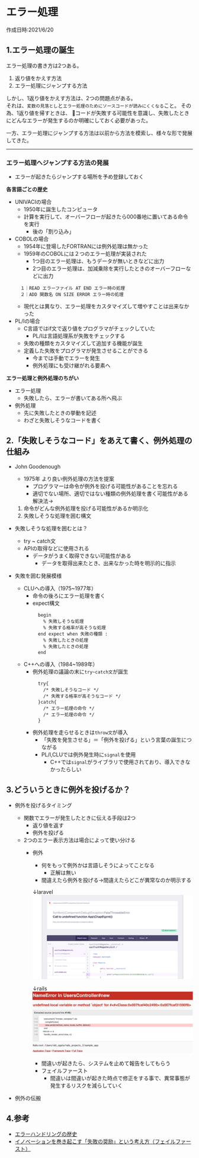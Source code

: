 # エラー処理
作成日時:2021/6/20


## 1.エラー処理の誕生

エラー処理の書き方は2つある。

1. 返り値をかえす方法
2. エラー処理にジャンプする方法

しかし、1返り値をかえす方法は、2つの問題点がある。   
それは、`変数の見落とし`と`エラー処理のためにソースコードが読みにくくなる`こと。
その為、1返り値を帰すときは、
👀コードが失敗する可能性を意識し、失敗したときにどんなエラーが発生するのか明確にしておく必要があった。

一方、エラー処理にジャンプする方法は以前から方法を模索し、様々な形で発展してきた。

---

### エラー処理へジャンプする方法の発展

* エラーが起きたらジャンプする場所を予め登録しておく

**各言語ごとの歴史**
* UNIVACIの場合
  * 1950年に誕生したコンピュータ
  * 計算を実行して、オーバーフローが起きたら000番地に置いてある命令を実行
    * 後の「割り込み」
* COBOLの場合
  * 1954年に登場したFORTRANには例外処理は無かった
  * 1959年のCOBOLには２つのエラー処理が実装された
    * 1つ目のエラー処理は、もうデータが無いときなどに出力
    * 2つ目のエラー処理は、加減乗除を実行したときのオーバーフローなどに出力
  ```
    １｜READ エラーファイル AT END エラー時の処理
    ２｜ADD 関数名 ON SIZE ERROR エラー時の処理
  ```
  * 現代とは異なり、エラー処理をカスタマイズして増やすことは出来なかった
* PL/Iの場合
  * C言語ではif文で返り値をプログラマがチェックしていた
    * PL/Iは言語処理系が失敗をチェックする
  * 失敗の種類をカスタマイズして追加する機能が誕生
  * 定義した失敗をプログラマが発生させることができる
    * 今までは手動でエラーを発生
    * 例外処理にも受け継がれる要素へ

**エラー処理と例外処理のちがい**
- エラー処理
  - 失敗したら、エラーが書いてある所へ飛ぶ
- 例外処理
  - 先に失敗したときの挙動を記述
  - わざと失敗しそうなコードを書く

## 2.「失敗しそうなコード」をあえて書く、例外処理の仕組み
* John Goodenough
  * 1975年 より良い例外処理の方法を提案
    * プログラマーは命令が例外を投げる可能性があることを忘れる
    * 適切でない場所、適切ではない種類の例外処理を書く可能性がある
  解決法→
  1. 命令がどんな例外処理を投げる可能性があるか明示化
  2. 失敗しそうな処理を囲む構文

* 失敗しそうな処理を囲むとは？
  * try ~ catch文
  * APIの取得などに使用される
    * データがうまく取得できない可能性がある
      * データを取得出来たとき、出来なかった時を明示的に指示


* 失敗を囲む発展模様
  * CLUへの導入（1975~1977年）
    * 命令の後ろにエラー処理を書く
    * expect構文
      ```
        begin
          % 失敗しそうな処理
          % 失敗する格率が高そうな処理
        end expect when 失敗の種類 :
          % 失敗したときの処理
          % 失敗したときの処理
        end
      ```
  * C++への導入（1984~1989年）
    * 例外処理の議論の末に`try~catch文`が誕生
      ```
        try{
          /* 失敗しそうなコード */
          /* 失敗する格率が高そうなコード */
        }catch{
          /* エラー処理の命令 */
          /* エラー処理の命令 */
        }
      ```
    * 例外処理を走らせるときは`throw文`が導入
      * 「失敗を発生させる」＝「例外を投げる」という言葉の誕生につながる
      * PL/I,CLUでは例外発生時に`signal`を使用
        * C++では`signal`がライブラリで使用されており、導入できなかったらしい

## 3.どういうときに例外を投げるか？
* 例外を投げるタイミング
  * 関数でエラーが発生したときに伝える手段は2つ
    * 返り値を返す
    * 例外を投げる
  * 2つのエラー表示方法は場合によって使い分ける
    * 例外
      * 何をもって例外かは言語しそうによってことなる
        * 正解は無い
      * 間違えたら例外を投げる→間違えたらどこが異常なのか明示する
      
      ↓laravel
      ![](2021-07-04-23-50-31.png)
      
      ↓rails
      ![](2021-07-04-23-51-07.png)
        * 間違いが起きたら、システムを止めて報告をしてもらう
        * フェイルファースト
          * 間違いは間違いが起きた時点で修正をする事で、異常事態が発生するリスクを減らしていく

* 例外の伝搬

## 4.参考
* [エラーハンドリングの歴史](https://faithandbrave.github.io/article/error_handling.html)
* [イノベーションを巻き起こす「失敗の奨励」という考え方（フェイルファースト）](https://dentsu-ho.com/articles/6052)